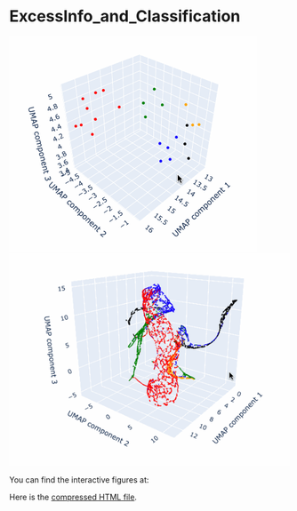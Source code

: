 # ExcessInfo_and_Classification
![Graph classification](https://github.com/asawari17/Excess_info_and_calculation/blob/main/grap_umap.gif)
![Performance classification](https://github.com/asawari17/Excess_info_and_calculation/blob/main/perforance_umap.gif)

You can find the interactive figures at: 

Here is the [compressed HTML file](https://github.com/asawari17/Excess_info_and_calculation/blob/main/graph_features_umap.html.gz).


